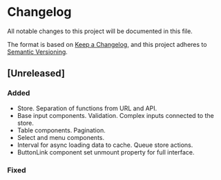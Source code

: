 # Changelog

All notable changes to this project will be documented in this file.

The format is based on [Keep a Changelog](https://keepachangelog.com/en/1.0.0/),
and this project adheres to [Semantic Versioning](https://semver.org/spec/v2.0.0.html).

## [Unreleased]

### Added 

- Store. Separation of functions from URL and API.
- Base input components. Validation. Complex inputs connected to the store.
- Table components. Pagination.
- Select and menu components.
- Interval for async loading data to cache. Queue store actions.
- ButtonLink component set unmount property for full interface.

### Fixed
